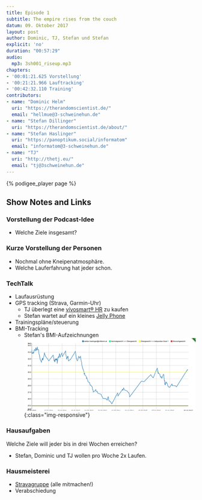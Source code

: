 ```yaml
---
title: Episode 1
subtitle: The empire rises from the couch
datum: 09. Oktober 2017
layout: post
author: Dominic, TJ, Stefan und Stefan
explicit: 'no'
duration: "00:57:29"
audio:
  mp3: 3sh001_riseup.mp3
chapters:
- '00:01:21.625 Vorstellung'
- '00:21:21.966 Lauftracking'
- '00:42:32.110 Training'
contributors:
- name: "Dominic Helm"
  uri: "https://therandomscientist.de/"
  email: "hellmue@3-schweinehun.de"
- name: "Stefan Dillinger"
  uri: "https://therandomscientist.de/about/"
- name: "Stefan Haslinger"
  uri: "https://panoptikum.social/informatom"
  email: "informatom@3-schweinehun.de"
- name: "TJ"
  uri: "http://thetj.eu/"
  email: "tj@3schweinehun.de"
---
```


{% podigee_player page %}

## Show Notes and Links

### Vorstellung der Podcast-Idee

* Welche Ziele insgesamt?

### Kurze Vorstellung der Personen

* Nochmal ohne Kneipenatmosphäre.
* Welche Lauferfahrung hat jeder schon.


### TechTalk

* Laufausrüstung
* GPS tracking (Strava, Garmin-Uhr)
  * TJ überlegt eine [vívosmart® HR](https://buy.garmin.com/de-DE/DE/p/531166) zu kaufen
  * Stefan wartet auf ein kleines [Jelly Phone](https://www.kickstarter.com/projects/jellyphone/jelly-the-smallest-4g-smartphone?lang=de)
* Trainingspläne/steuerung
* BMI-Tracking
  * Stefan's BMI-Aufzeichnungen<br/>
    ![Stefan trackt seinen BMI](/img/bmi-stefan.png){:class="img-responsive"}


### Hausaufgaben

Welche Ziele will jeder bis in drei Wochen erreichen?
* Stefan, Dominic und TJ wollen pro Woche 2x Laufen.

### Hausmeisterei

* [Stravagruppe](https://www.strava.com/clubs/3schweinehunde) (alle mitmachen!)
* Verabschiedung